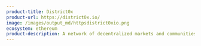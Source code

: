 ```yaml
---
product-title: District0x
product-url: https://district0x.io/
image: /images/output_md/httpsdistrict0xio.png
ecosystem: ethereum
product-description: A network of decentralized markets and communities that exist as decentralized autonomous organizations.
---
```

